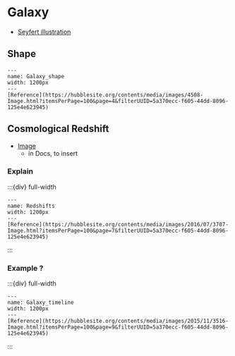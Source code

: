# Galaxy

- [Seyfert illustration](https://hubblesite.org/contents/media/images/2020/33/4669-Image?itemsPerPage=100&page=3&filterUUID=5a370ecc-f605-44dd-8096-125e4e623945)

## Shape

```{figure} Docs/Galaxies_shapes.jpg
---
name: Galaxy_shape
width: 1200px
---
[Reference](https://hubblesite.org/contents/media/images/4508-Image.html?itemsPerPage=100&page=4&filterUUID=5a370ecc-f605-44dd-8096-125e4e623945)
```

## Cosmological Redshift

- [Image](https://hubblesite.org/contents/media/images/4509-Image.html?itemsPerPage=100&page=4&filterUUID=5a370ecc-f605-44dd-8096-125e4e623945)
    - in Docs, to insert


### Explain




:::{div} full-width

```{figure} Docs/Redshift_explain_1.jpg
---
name: Redshifts
width: 1200px
---
[Reference](https://hubblesite.org/contents/media/images/2016/07/3707-Image.html?itemsPerPage=100&page=7&filterUUID=5a370ecc-f605-44dd-8096-125e4e623945)
```

:::


### Example ?


    
:::{div} full-width

```{figure} Docs/Galaxies_timeline.jpg
---
name: Galaxy_timeline
width: 1200px
---
[Reference](https://hubblesite.org/contents/media/images/2015/11/3516-Image.html?itemsPerPage=100&page=9&filterUUID=5a370ecc-f605-44dd-8096-125e4e623945)
```

:::

